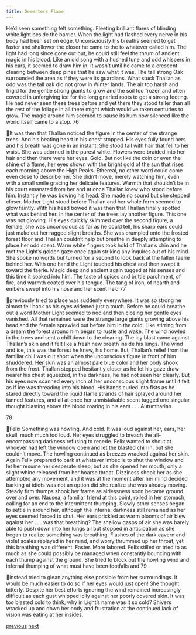 ```yaml
---
title: Deserters Flame
---
```

He’d seen something felt something. Fleeting brilliant flares of blinding white
light beside the barrier. When the light had flashed every nerve in his body had
been set on edge.
Unconsciously his breaths seemed to get faster and shallower the closer
he came to the to whatever called him. The light had long since gone out but, he
could still feel the thrum of ancient magic in his blood. Like an old song with a
hushed tune and odd whispers in his ears, it seemed to draw him in. It wasn’t
until he came to a crescent clearing between deep pines that he saw what it was.
The tall strong
Oak surrounded the area as if they were its guardians.
What stuck Thallan as odd was the tall oak did not grow in Winter lands.
The air too harsh and frigid for the gentle strong giants to grow and the soil too
frozen and often covered in unforgiving ice for the long gnarled roots to get a
strong footing. He had never seen these trees before and yet there they stood
taller than all the rest of the foliage in all there might which would’ve taken
centuries to grow. The magic around him seemed to pause its hum now silenced
like the world itself came to a stop.
76

It was then that Thallan noticed the figure in the center of the strange
trees. And his beating heart in his chest stopped. His eyes fully found hers and
his breath was gone in an instant.
She stood tall with hair that fell to her waist. She was adorned in the
purest white. Flowers were braided into her hair and then there were her eyes.
Gold. But not like the coin or even the shine of a flame, her eyes shown with the
bright gold of the sun that rises each morning above the High Peaks. Ethereal, no
other word could come even close to describe her. She didn’t move, merely
watching him, even with a small smile gracing her delicate features. Warmth that
shouldn’t be in his court emanated from her and at once Thallan knew who stood
before him. Instantly he was bowing his head. She made no sound but she
stepped closer. Mother Light stood before Thallan and her whole form seemed to
glow faintly. With his head bowed it was then that Thallan finally spotted what
was behind her. In the center of the trees lay another figure. This one was not
glowing. His eyes quickly skimmed over the second figure, a female, she was
unconscious as far as he could tell, his sharp ears could just make out her ragged
slight breaths. She was crumpled onto the frosted forest floor and Thallan
couldn’t help but breathe in deeply attempting to place her odd scent.
Warm white fingers took hold of Thallan’s chin and he met the Light’s
golden gaze once again striking any inquires out of his mind. She spoke no
words but turned for a second to look back at the fallen faerie behind her. With
one hand the Light touched his chest and then swept it toward the faerie. Magic
deep and ancient again tugged at his senses and this time it soaked into him. The
taste of spices and brittle parchment, of fire, and warmth coated over his tongue.
The tang of iron, of hearth and embers swept into his nose and her scent he’d
77

previously tried to place was suddenly everywhere. It was so strong he almost
fell back as his eyes widened just a touch.
Before he could breathe out a word Mother Light seemed to nod and then
closing her gentle eyes vanished.
All that remained were the strange large giants growing above his head
and the female sprawled out before him in the cold. Like stirring from a dream
the forest around him began to rustle and wake. The wind howled in the trees and
sent a chill down to the clearing. The icy blast came against Thallan’s skin and it
felt like a fresh new breath inside his lungs. The wind and ice, this was the forest
he knew, his home. But, Thallan’s relief from the familiar chill was cut short
when the unconscious figure in front of him shuddered. Her skin was an almost
pale blue color and her body shook from the frost.
Thallan stepped hesitantly closer as he let his gaze draw nearer his chest
squeezed, in the darkness, he had not seen her clearly. But his eyes now scanned
every inch of her unconscious slight frame until it felt as if ice was threading into
his blood. His hands curled into fists as he stared directly toward the liquid flame
strands of hair splayed around her tanned features, and all at once her
unmistakable scent tugged one singular thought blasting above the blood roaring
in his ears . . . Autumnarian

78

Felix
Something was howling. And cold. It was loud against her, ears, her
skull, much much too loud.
Her eyes struggled to breach the all-encompassing darkness refusing to
recede. Felix wanted to shout at whoever had left the window open and let the
blasted chill in, but she couldn’t move. The howling continued as breezes
wracked against her skin. Again Felix prepared to bark at whatever imbecile to
shut the window and let her resume her desperate sleep, but as she opened her
mouth, only a slight whine released from her hoarse throat. Dizziness shook her
as she attempted any movement, and it was at the moment after her mind decided
barking at idiots was not an option did she realize she was already moving.
Steady firm thumps shook her frame as airlessness soon became ground
over and over. Nausea, a familiar friend at this point, roiled in her stomach,
calling for an end to the intermittent thumping. Slowly other senses began to
settle in around her, although the infernal darkness still remained as her eyes
seemed forced to shut. Her ears prickled as warm blooms of air blew against her
. . . was that breathing? The shallow gasps of air she was barely able to push
down into her lungs all but stopped in anticipation as she began to realize
something was breathing. Flashes of the dark cavern and violet scales replayed in
her mind, and worry thrummed up her throat, yet this breathing was different.
Faster. More labored.
Felix stilled or tried to as much as she could possibly be managed when
constantly bouncing with each thump against the ground. She tried to block out
the howling wind and infernal thumping of what must have been footfalls and
79

instead tried to glean anything else possible from her surroundings. It would be
much easier to do so if her eyes would just open! She thought bitterly.
Despite her best efforts ignoring the wind remained increasingly difficult
as each gust whipped icily against her poorly covered skin. It was too blasted
cold to think, why in Light’s name was it so cold? Shivers wracked up and down
her body and frustration at the continued lack of vision was eating at her insides.

[previous](desertflame-17.html)
[next](desertflame-19.html)
